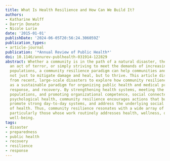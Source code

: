 ```yaml
---
title: What Is Health Resilience and How Can We Build It?
authors:
- Katharine Wulff
- Darrin Donato
- Nicole Lurie
date: '2015-01-01'
publishDate: '2024-06-05T20:56:24.306059Z'
publication_types:
- article-journal
publication: '*Annual Review of Public Health*'
doi: 10.1146/annurev-publhealth-031914-122829
abstract: Whether a community is in the path of a natural disaster, the target of
  an act of terror, or simply striving to meet the demands of increasingly dense urban
  populations, a community resilience paradigm can help communities and individuals
  not just to mitigate damage and heal, but to thrive. This article discusses experiences
  from recent, large-scale disasters to explore how community resilience might serve
  as a sustainable paradigm for organizing public health and medical preparedness,
  response, and recovery. By strengthening health systems, meeting the needs of vulnerable
  populations, and promoting organizational competence, social connectedness, and
  psychological health, community resilience encourages actions that build preparedness,
  promote strong day-to-day systems, and address the underlying social determinants
  of health. Thus, community resilience resonates with a wide array of stakeholders,
  particularly those whose work routinely addresses health, wellness, or societal
  well-being.
tags:
- disaster
- preparedness
- public health
- recovery
- resilience
- response
---
```

